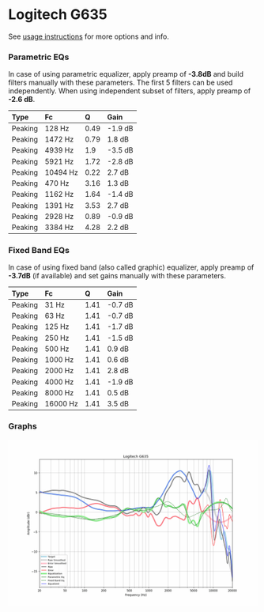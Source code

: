# Logitech G635
See [usage instructions](https://github.com/jaakkopasanen/AutoEq#usage) for more options and info.

### Parametric EQs
In case of using parametric equalizer, apply preamp of **-3.8dB** and build filters manually
with these parameters. The first 5 filters can be used independently.
When using independent subset of filters, apply preamp of **-2.6 dB**.

| Type    | Fc       |    Q | Gain    |
|:--------|:---------|:-----|:--------|
| Peaking | 128 Hz   | 0.49 | -1.9 dB |
| Peaking | 1472 Hz  | 0.79 | 1.8 dB  |
| Peaking | 4939 Hz  | 1.9  | -3.5 dB |
| Peaking | 5921 Hz  | 1.72 | -2.8 dB |
| Peaking | 10494 Hz | 0.22 | 2.7 dB  |
| Peaking | 470 Hz   | 3.16 | 1.3 dB  |
| Peaking | 1162 Hz  | 1.64 | -1.4 dB |
| Peaking | 1391 Hz  | 3.53 | 2.7 dB  |
| Peaking | 2928 Hz  | 0.89 | -0.9 dB |
| Peaking | 3384 Hz  | 4.28 | 2.2 dB  |

### Fixed Band EQs
In case of using fixed band (also called graphic) equalizer, apply preamp of **-3.7dB**
(if available) and set gains manually with these parameters.

| Type    | Fc       |    Q | Gain    |
|:--------|:---------|:-----|:--------|
| Peaking | 31 Hz    | 1.41 | -0.7 dB |
| Peaking | 63 Hz    | 1.41 | -0.7 dB |
| Peaking | 125 Hz   | 1.41 | -1.7 dB |
| Peaking | 250 Hz   | 1.41 | -1.5 dB |
| Peaking | 500 Hz   | 1.41 | 0.9 dB  |
| Peaking | 1000 Hz  | 1.41 | 0.6 dB  |
| Peaking | 2000 Hz  | 1.41 | 2.8 dB  |
| Peaking | 4000 Hz  | 1.41 | -1.9 dB |
| Peaking | 8000 Hz  | 1.41 | 0.5 dB  |
| Peaking | 16000 Hz | 1.41 | 3.5 dB  |

### Graphs
![](./Logitech%20G635.png)